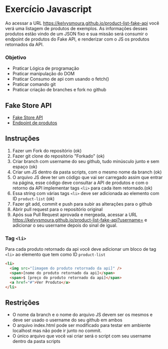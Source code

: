 # Exercício Javascript

Ao acessar a URL https://kelvysmoura.github.io/product-list-fake-api você verá uma listagem de produtos de exemplos. As informações desses produtos estão vindo de um JSON fixo e sua missão será consumir o endpoint de produtos do Fake API, e renderizar com o JS os produtos retornados da API.

### Objetivo

- Praticar Lógica de programação
- Praticar manipulação do DOM
- Praticar Consumo de api com usando o fetch()
- Praticar comando git
- Praticar criação de branches e fork no github

## Fake Store API

- [Fake Store API](https://fakestoreapi.com)
- [Endpoint de produtos](https://fakestoreapi.com/products)

## Instruções

1. Fazer um Fork do repositório (ok)
2. Fazer git clone do repositório "Forkado" (ok)
3. Criar branch com username do seu github, tudo minúsculo junto e sem espaço (ok)
4. Criar um JS dentro da pasta scripts, com o mesmo nome da branch (ok)
5. O arquivo JS deve ter um código que vai ser carregado assim que entrar na página, esse código deve consultar a API de produtos e com o retorno da API implementar tags `<li>` para cada item retornado.(ok)
6. Essa string com várias tags `<li>` deve ser adicionada ao elemento com ID `product-list` (ok)
7. Fazer git add, commit e push para subir as alterações para o github
8. Abrir pull request para o repositório original
9. Após sua Pull Request aprovada e mergeada, acessar a URL https://kelvysmoura.github.io/product-list-fake-api?username= e adicionar o seu username depois do sinal de igual.

### Tag `<li>`

Para cada produto retornado da api você deve adicionar um bloco de tag `<li>` ao elemento que tem como ID `product-list`

```html
<li>
  <img src="[imagem do produto retornado da api]" />
  <span>[nome do produto retornado da api]</span>
  <span>$ [preço do produto retornado da api]</span>
  <a href="#">Ver Produto</a>
</li>
```

## Restrições

- O nome da branch e o nome do arquivo JS devem ser os mesmos e deve ser usado o username do seu github em ambos
- O arquivo index.html pode ser modificado para testar em ambiente localhost mas não pode ir junto no commit.
- O único arquivo que você vai criar será o script com seu username dentro da pasta scripts
